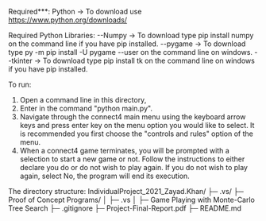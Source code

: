 Required***:
Python -> To download use https://www.python.org/downloads/

Required Python Libraries:
--Numpy -> To download type pip install numpy on the command line if you have pip installed.
--pygame -> To download type py -m pip install -U pygame --user on the command line on windows.
--tkinter -> To download type pip install tk on the command line on windows if you have pip installed.

To run:
1. Open a command line in this directory,
2. Enter in the command "python main.py".
3. Navigate through the connect4 main menu using the keyboard arrow keys and press enter key on the menu option you would like to select.
   It is recommended you first choose the "controls and rules" option of the menu.
4. When a connect4 game terminates, you will be prompted with a selection to start a new game or not. Follow the instructions to either declare you do 
   or do not wish to play again. If you do not wish to play again, select No, the program will end its execution.

The directory structure:
IndividualProject_2021_Zayad.Khan/ 
├─ .vs/
├─ Proof of Concept Programs/
│  ├─ .vs
│  ├─ Game Playing with Monte-Carlo Tree Search
├─ .gitignore
├─ Project-Final-Report.pdf
├─ README.md
